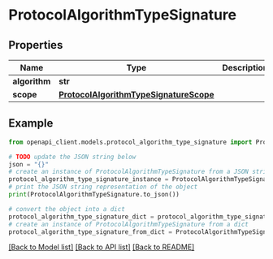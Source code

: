 # ProtocolAlgorithmTypeSignature


## Properties

Name | Type | Description | Notes
------------ | ------------- | ------------- | -------------
**algorithm** | **str** |  | [optional] 
**scope** | [**ProtocolAlgorithmTypeSignatureScope**](ProtocolAlgorithmTypeSignatureScope.md) |  | [optional] 

## Example

```python
from openapi_client.models.protocol_algorithm_type_signature import ProtocolAlgorithmTypeSignature

# TODO update the JSON string below
json = "{}"
# create an instance of ProtocolAlgorithmTypeSignature from a JSON string
protocol_algorithm_type_signature_instance = ProtocolAlgorithmTypeSignature.from_json(json)
# print the JSON string representation of the object
print(ProtocolAlgorithmTypeSignature.to_json())

# convert the object into a dict
protocol_algorithm_type_signature_dict = protocol_algorithm_type_signature_instance.to_dict()
# create an instance of ProtocolAlgorithmTypeSignature from a dict
protocol_algorithm_type_signature_from_dict = ProtocolAlgorithmTypeSignature.from_dict(protocol_algorithm_type_signature_dict)
```
[[Back to Model list]](../README.md#documentation-for-models) [[Back to API list]](../README.md#documentation-for-api-endpoints) [[Back to README]](../README.md)


